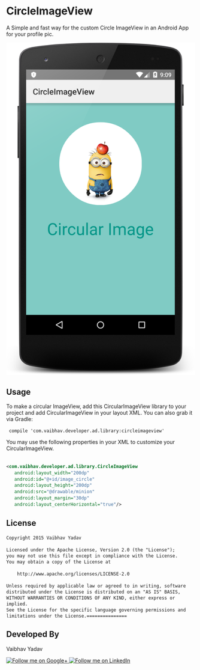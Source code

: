 # CircleImageView
A Simple and fast way for the custom Circle ImageView in an Android App for your profile pic.




![CircleImageView](https://raw.githubusercontent.com/DevVaibhavYadav/CircleImageView/master/CustomImageView/screenshot.png)

Usage
-----
To make a circular ImageView, add this CircularImageView library to your project and add CircularImageView in your layout XML. You can also grab it via Gradle:

     compile 'com.vaibhav.developer.ad.library:circleimageview'
  

You may use the following properties in your XML to customize your CircularImageView.
```xml

<com.vaibhav.developer.ad.library.CircleImageView
   android:layout_width="200dp"
   android:id="@+id/image_circle"
   android:layout_height="200dp"
   android:src="@drawable/minion"
   android:layout_margin="30dp"
   android:layout_centerHorizontal="true"/>
```

License
-------

    Copyright 2015 Vaibhav Yadav

    Licensed under the Apache License, Version 2.0 (the "License");
    you may not use this file except in compliance with the License.
    You may obtain a copy of the License at

        http://www.apache.org/licenses/LICENSE-2.0

    Unless required by applicable law or agreed to in writing, software
    distributed under the License is distributed on an "AS IS" BASIS,
    WITHOUT WARRANTIES OR CONDITIONS OF ANY KIND, either express or implied.
    See the License for the specific language governing permissions and
    limitations under the License.===============


Developed By
-------
Vaibhav Yadav


<a href="https://plus.google.com/u/0/110341020294837635927/">
  <img alt="Follow me on Google+"
       src="http://data.pkmmte.com/temp/social_google_plus_logo.png" />
</a>
<a href="https://in.linkedin.com/in/devvaibhavyadav">
  <img alt="Follow me on LinkedIn"
       src="http://data.pkmmte.com/temp/social_linkedin_logo.png" />
</a>

